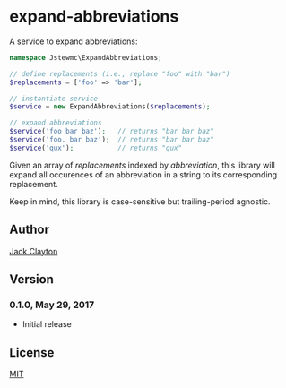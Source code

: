 # expand-abbreviations

A service to expand abbreviations:

```php
namespace Jstewmc\ExpandAbbreviations;

// define replacements (i.e., replace "foo" with "bar")
$replacements = ['foo' => 'bar'];

// instantiate service
$service = new ExpandAbbreviations($replacements);

// expand abbreviations
$service('foo bar baz');   // returns "bar bar baz"
$service('foo. bar baz');  // returns "bar bar baz"
$service('qux');           // returns "qux"
```

Given an array of _replacements_ indexed by _abbreviation_, this library will expand all occurences of an abbreviation in a string to its corresponding replacement. 

Keep in mind, this library is case-sensitive but trailing-period agnostic. 

## Author

[Jack Clayton](mailto:clayjs0@gmail.com)

## Version

### 0.1.0, May 29, 2017

* Initial release

## License

[MIT](https://github.com/jstewmc/expand-abbreviations/blob/master/LICENSE)

